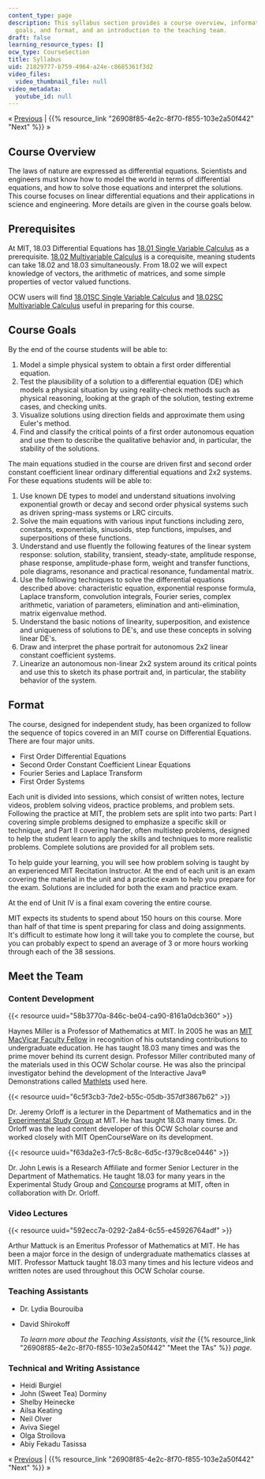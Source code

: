 ```yaml
---
content_type: page
description: This syllabus section provides a course overview, information on prerequisites,
  goals, and format, and an introduction to the teaching team.
draft: false
learning_resource_types: []
ocw_type: CourseSection
title: Syllabus
uid: 21829777-b759-4964-a24e-c8685361f3d2
video_files:
  video_thumbnail_file: null
video_metadata:
  youtube_id: null
---
```

« [Previous](https://ocw-studio.odl.mit.edu/sites/18-03sc-differential-equations-fall-2011/type/page/) | {{% resource_link "26908f85-4e2c-8f70-f855-103e2a50f442" "Next" %}} »

## Course Overview

The laws of nature are expressed as differential equations. Scientists and engineers must know how to model the world in terms of differential equations, and how to solve those equations and interpret the solutions. This course focuses on linear differential equations and their applications in science and engineering. More details are given in the course goals below.

## Prerequisites

At MIT, 18.03 Differential Equations has [18.01 Single Variable Calculus](https://ocw.mit.edu/courses/18-01-single-variable-calculus-fall-2006/) as a prerequisite. [18.02 Multivariable Calculus](https://ocw.mit.edu/courses/18-02-multivariable-calculus-spring-2006/) is a corequisite, meaning students can take 18.02 and 18.03 simultaneously. From 18.02 we will expect knowledge of vectors, the arithmetic of matrices, and some simple properties of vector valued functions.

OCW users will find [18.01SC Single Variable Calculus](https://ocw.mit.edu/courses/18-01sc-single-variable-calculus-fall-2010/) and [18.02SC Multivariable Calculus](https://ocw.mit.edu/courses/18-02sc-multivariable-calculus-fall-2010/) useful in preparing for this course.

## Course Goals

By the end of the course students will be able to:

1. Model a simple physical system to obtain a first order differential equation.
2. Test the plausibility of a solution to a differential equation (DE) which models a physical situation by using reality-check methods such as physical reasoning, looking at the graph of the solution, testing extreme cases, and checking units.
3. Visualize solutions using direction fields and approximate them using Euler's method.
4. Find and classify the critical points of a first order autonomous equation and use them to describe the qualitative behavior and, in particular, the stability of the solutions.

The main equations studied in the course are driven first and second order constant coefficient linear ordinary differential equations and 2x2 systems. For these equations students will be able to:

1. Use known DE types to model and understand situations involving exponential growth or decay and second order physical systems such as driven spring-mass systems or LRC circuits.
2. Solve the main equations with various input functions including zero, constants, exponentials, sinusoids, step functions, impulses, and superpositions of these functions.
3. Understand and use fluently the following features of the linear system response: solution, stability, transient, steady-state, amplitude response, phase response, amplitude-phase form, weight and transfer functions, pole diagrams, resonance and practical resonance, fundamental matrix.
4. Use the following techniques to solve the differential equations described above: characteristic equation, exponential response formula, Laplace transform, convolution integrals, Fourier series, complex arithmetic, variation of parameters, elimination and anti-elimination, matrix eigenvalue method.
5. Understand the basic notions of linearity, superposition, and existence and uniqueness of solutions to DE's, and use these concepts in solving linear DE's.
6. Draw and interpret the phase portrait for autonomous 2x2 linear constant coefficient systems.
7. Linearize an autonomous non-linear 2x2 system around its critical points and use this to sketch its phase portrait and, in particular, the stability behavior of the system.

## Format

The course, designed for independent study, has been organized to follow the sequence of topics covered in an MIT course on Differential Equations. There are four major units.

- First Order Differential Equations
- Second Order Constant Coefficient Linear Equations
- Fourier Series and Laplace Transform
- First Order Systems

Each unit is divided into sessions, which consist of written notes, lecture videos, problem solving videos, practice problems, and problem sets. Following the practice at MIT, the problem sets are split into two parts: Part I covering simple problems designed to emphasize a specific skill or technique, and Part II covering harder, often multistep problems, designed to help the student learn to apply the skills and techniques to more realistic problems. Complete solutions are provided for all problem sets.

To help guide your learning, you will see how problem solving is taught by an experienced MIT Recitation Instructor. At the end of each unit is an exam covering the material in the unit and a practice exam to help you prepare for the exam. Solutions are included for both the exam and practice exam.

At the end of Unit IV is a final exam covering the entire course.

MIT expects its students to spend about 150 hours on this course. More than half of that time is spent preparing for class and doing assignments. It's difficult to estimate how long it will take you to complete the course, but you can probably expect to spend an average of 3 or more hours working through each of the 38 sessions.

## Meet the Team

### Content Development

{{< resource uuid="58b3770a-846c-be04-ca90-8161a0dcb360" >}}

Haynes Miller is a Professor of Mathematics at MIT. In 2005 he was an [MIT MacVicar Faculty Fellow](http://web.mit.edu/macvicar/) in recognition of his outstanding contributions to undergraduate education. He has taught 18.03 many times and was the prime mover behind its current design. Professor Miller contributed many of the materials used in this OCW Scholar course. He was also the principal investigator behind the development of the Interactive Java® Demonstrations called [Mathlets](http://math.mit.edu/mathlets/) used here.

{{< resource uuid="6c5f3cb3-7de2-b55c-05db-357df3867b62" >}}

Dr. Jeremy Orloff is a lecturer in the Department of Mathematics and in the [Experimental Study Group](http://esg.mit.edu/) at MIT. He has taught 18.03 many times. Dr. Orloff was the lead content developer of this OCW Scholar course and worked closely with MIT OpenCourseWare on its development.

{{< resource uuid="f63da2e3-f7c5-8c8c-6d5c-f379c8ce0446" >}}

Dr. John Lewis is a Research Affiliate and former Senior Lecturer in the Department of Mathematics. He taught 18.03 for many years in the Experimental Study Group and [Concourse](https://concourse.mit.edu/) programs at MIT, often in collaboration with Dr. Orloff.

### Video Lectures

{{< resource uuid="592ecc7a-0292-2a84-6c55-e45926764adf" >}}

Arthur Mattuck is an Emeritus Professor of Mathematics at MIT. He has been a major force in the design of undergraduate mathematics classes at MIT. Professor Mattuck taught 18.03 many times and his lecture videos and written notes are used throughout this OCW Scholar course.

### Teaching Assistants

- Dr. Lydia Bourouiba
- David Shirokoff      
      
    *To learn more about the Teaching Assistants, visit the* {{% resource_link "26908f85-4e2c-8f70-f855-103e2a50f442" "Meet the TAs" %}} *page.*

### Technical and Writing Assistance

- Heidi Burgiel
- John (Sweet Tea) Dorminy
- Shelby Heinecke
- Ailsa Keating
- Neil Olver
- Aviva Siegel
- Olga Stroilova
- Abiy Fekadu Tasissa

« [Previous](https://ocw-studio.odl.mit.edu/sites/18-03sc-differential-equations-fall-2011/type/page/) | {{% resource_link "26908f85-4e2c-8f70-f855-103e2a50f442" "Next" %}} »